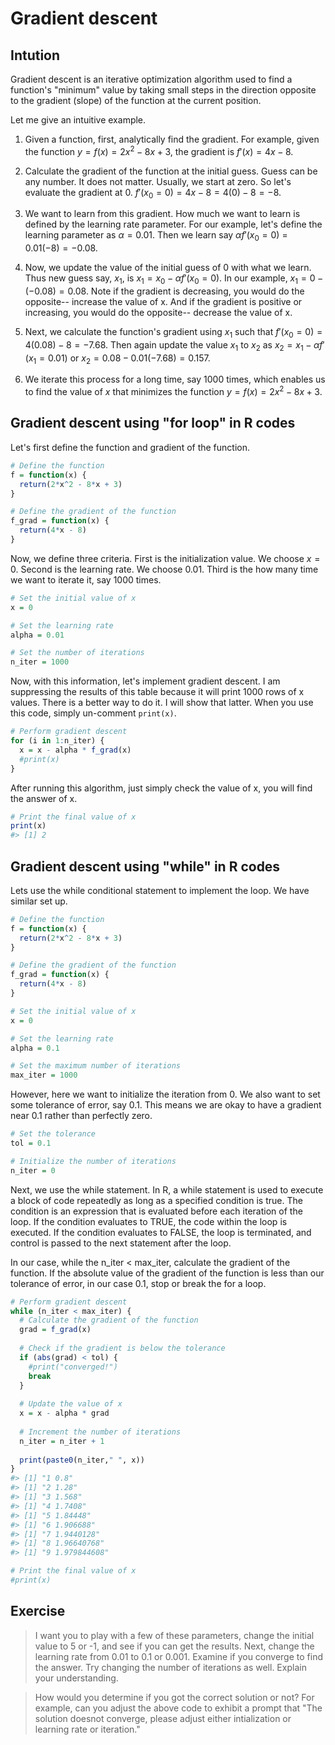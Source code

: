 # Gradient descent 

## Intution
Gradient descent is an iterative optimization algorithm used to find a function's "minimum" value by taking small steps in the direction opposite to the gradient (slope) of the function at the current position. 

Let me give an intuitive example. 

1. Given a function, first, analytically find the gradient. For example, given the function $y = f(x) = 2x^2 - 8x + 3$, the gradient is $f'(x) = 4x - 8$.

2. Calculate the gradient of the function at the initial guess. Guess can be any number. It does not matter. Usually, we start at zero. So let's evaluate the gradient at 0. $f'(x_0 = 0) = 4x - 8 = 4(0) - 8 = -8$.

3. We want to learn from this gradient. How much we want to learn is defined by the learning rate parameter. For our example, let's define the learning parameter as $\alpha = 0.01$. Then we learn say $\alpha f'(x_0 = 0)$ = $0.01 (-8) = -0.08$.

4. Now, we update the value of the initial guess of 0 with what we learn. Thus new guess say, $x_1$, is $x_1 = x_0 - \alpha f'(x_0 = 0)$. In our example, $x_1 = 0-(-0.08) = 0.08$. Note if the gradient is decreasing, you would do the opposite-- increase the value of x. And if the gradient is positive or increasing, you would do the opposite-- decrease the value of x.

5. Next, we calculate the function's gradient using $x_1$ such that $f'(x_0 = 0) = 4(0.08) - 8 = -7.68$. Then again update the value $x_1$ to $x_2$ as $x_2 = x_1 - \alpha f'(x_1 = 0.01)$ or $x_2 = 0.08 - 0.01(-7.68) = 0.157$. 

6. We iterate this process for a long time, say 1000 times, which enables us to find the value of $x$ that minimizes the function $y = f(x) = 2x^2 - 8x + 3$.

## Gradient descent using "for loop" in R codes
Let's first define the function and gradient of the function.


```r
# Define the function
f = function(x) {
  return(2*x^2 - 8*x + 3)
}

# Define the gradient of the function
f_grad = function(x) {
  return(4*x - 8)
}
```

Now, we define three criteria. First is the initialization value. We choose $x = 0$. Second is the learning rate. We choose 0.01. Third is the how many time we want to iterate it, say 1000 times. 


```r
# Set the initial value of x
x = 0

# Set the learning rate
alpha = 0.01

# Set the number of iterations
n_iter = 1000
```

Now, with this information, let's implement gradient descent. I am suppressing the results of this table because it will print 1000 rows of x values. There is a better way to do it. I will show that latter. When you use this code, simply un-comment `print(x)`.


```r
# Perform gradient descent
for (i in 1:n_iter) {
  x = x - alpha * f_grad(x)
  #print(x)
}
```

After running this algorithm, just simply check the value of x, you will find the answer of x.


```r
# Print the final value of x
print(x)
#> [1] 2
```

## Gradient descent using "while" in R codes

Lets use the while conditional statement to implement the loop. We have similar set up. 

```r
# Define the function
f = function(x) {
  return(2*x^2 - 8*x + 3)
}

# Define the gradient of the function
f_grad = function(x) {
  return(4*x - 8)
}

# Set the initial value of x
x = 0

# Set the learning rate
alpha = 0.1

# Set the maximum number of iterations
max_iter = 1000
```

However, here we want to initialize the iteration from 0. We also want to set some tolerance of error, say 0.1. This means we are okay to have a gradient near 0.1 rather than perfectly zero.


```r
# Set the tolerance
tol = 0.1

# Initialize the number of iterations
n_iter = 0
```

Next, we use the while statement. In R, a while statement is used to execute a block of code repeatedly as long as a specified condition is true. The condition is an expression that is evaluated before each iteration of the loop. If the condition evaluates to TRUE, the code within the loop is executed. If the condition evaluates to FALSE, the loop is terminated, and control is passed to the next statement after the loop.

In our case, while the n_iter < max_iter, calculate the gradient of the function. If the absolute value of the gradient of the function is less than our tolerance of error, in our case 0.1, stop or break the for a loop.



```r
# Perform gradient descent
while (n_iter < max_iter) {
  # Calculate the gradient of the function
  grad = f_grad(x)
  
  # Check if the gradient is below the tolerance
  if (abs(grad) < tol) {
    #print("converged!")
    break
  }
  
  # Update the value of x
  x = x - alpha * grad
  
  # Increment the number of iterations
  n_iter = n_iter + 1
  
  print(paste0(n_iter," ", x))
}
#> [1] "1 0.8"
#> [1] "2 1.28"
#> [1] "3 1.568"
#> [1] "4 1.7408"
#> [1] "5 1.84448"
#> [1] "6 1.906688"
#> [1] "7 1.9440128"
#> [1] "8 1.96640768"
#> [1] "9 1.979844608"

# Print the final value of x
#print(x)
```


## Exercise
> I want you to play with a few of these parameters, change the initial value to 5 or -1, and see if you can get the results. Next, change the learning rate from 0.01 to 0.1 or 0.001. Examine if you converge to find the answer. Try changing the number of iterations as well. Explain your understanding.

> How would you determine if you got the correct solution or not? For example, can you adjust the above code to exhibit a prompt that "The solution doesnot converge, please adjust either intialization or learning rate or iteration."

